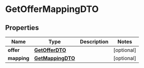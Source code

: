 

# GetOfferMappingDTO

## Properties

Name | Type | Description | Notes
------------ | ------------- | ------------- | -------------
**offer** | [**GetOfferDTO**](GetOfferDTO.md) |  |  [optional]
**mapping** | [**GetMappingDTO**](GetMappingDTO.md) |  |  [optional]




